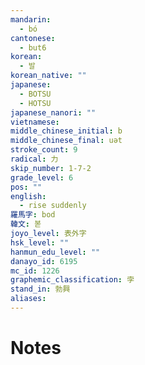 ```yaml
---
mandarin:
  - bó
cantonese:
  - but6
korean:
  - 발
korean_native: ""
japanese:
  - BOTSU
  - HOTSU
japanese_nanori: ""
vietnamese:
middle_chinese_initial: b
middle_chinese_final: uǝt
stroke_count: 9
radical: 力
skip_number: 1-7-2
grade_level: 6
pos: ""
english:
  - rise suddenly
羅馬字: bod
韓文: 볻
joyo_level: 表外字
hsk_level: ""
hanmun_edu_level: ""
danayo_id: 6195
mc_id: 1226
graphemic_classification: 孛
stand_in: 勃興
aliases:
---
```


# Notes
